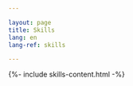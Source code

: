 ```yaml
---

layout: page
title: Skills
lang: en
lang-ref: skills

---
```


{%- include skills-content.html -%}
